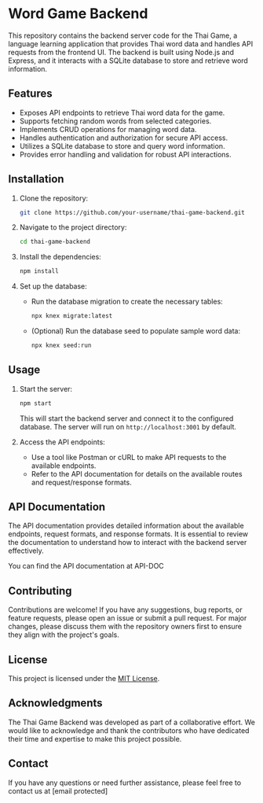 # Word Game Backend

This repository contains the backend server code for the Thai Game, a language learning application that provides Thai word data and handles API requests from the frontend UI. The backend is built using Node.js and Express, and it interacts with a SQLite database to store and retrieve word information.

## Features

- Exposes API endpoints to retrieve Thai word data for the game.
- Supports fetching random words from selected categories.
- Implements CRUD operations for managing word data.
- Handles authentication and authorization for secure API access.
- Utilizes a SQLite database to store and query word information.
- Provides error handling and validation for robust API interactions.

## Installation

1. Clone the repository:

   ```bash
   git clone https://github.com/your-username/thai-game-backend.git
   ```

2. Navigate to the project directory:

   ```bash
   cd thai-game-backend
   ```

3. Install the dependencies:

   ```bash
   npm install
   ```

4. Set up the database:

   - Run the database migration to create the necessary tables:

     ```bash
     npx knex migrate:latest
     ```

   - (Optional) Run the database seed to populate sample word data:

     ```bash
     npx knex seed:run
     ```

## Usage

1. Start the server:

   ```bash
   npm start
   ```

   This will start the backend server and connect it to the configured database. The server will run on `http://localhost:3001` by default.

2. Access the API endpoints:

   - Use a tool like Postman or cURL to make API requests to the available endpoints.
   - Refer to the API documentation for details on the available routes and request/response formats.

## API Documentation

The API documentation provides detailed information about the available endpoints, request formats, and response formats. It is essential to review the documentation to understand how to interact with the backend server effectively.

You can find the API documentation at API-DOC

## Contributing

Contributions are welcome! If you have any suggestions, bug reports, or feature requests, please open an issue or submit a pull request. For major changes, please discuss them with the repository owners first to ensure they align with the project's goals.

## License

This project is licensed under the [MIT License](LICENSE).

## Acknowledgments

The Thai Game Backend was developed as part of a collaborative effort. We would like to acknowledge and thank the contributors who have dedicated their time and expertise to make this project possible.

## Contact

If you have any questions or need further assistance, please feel free to contact us at [email protected]

